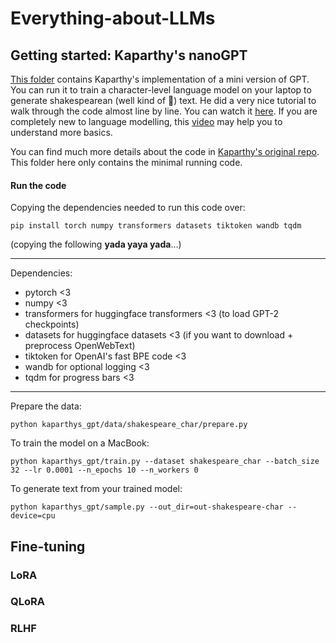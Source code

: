 # Everything-about-LLMs

## Getting started: Kaparthy's nanoGPT
[This folder](./karpathys_gpt) contains Kaparthy's implementation of a mini version of GPT. 
You can run it to train a character-level language model on your laptop to generate shakespearean (well kind of :see_no_evil:) text.
He did a very nice tutorial to walk through the code almost line by line. 
You can watch it [here](https://www.youtube.com/watch?v=kCc8FmEb1nY).
If you are completely new to language modelling, this [video](https://www.youtube.com/watch?v=PaCmpygFfXo) may help you to understand more basics.

You can find much more details about the code in [Kaparthy's original repo](https://github.com/karpathy/nanoGPT/tree/master#install). This folder here only contains the minimal running code. 

#### Run the code
Copying the dependencies needed to run this code over:
```
pip install torch numpy transformers datasets tiktoken wandb tqdm
```

(copying the following **yada yaya yada**...)

--------------------------------
Dependencies:
- pytorch <3
- numpy <3
- transformers for huggingface transformers <3 (to load GPT-2 checkpoints)
- datasets for huggingface datasets <3 (if you want to download + preprocess OpenWebText)
- tiktoken for OpenAI's fast BPE code <3
- wandb for optional logging <3
- tqdm for progress bars <3
--------------------------------

Prepare the data:
```
python kaparthys_gpt/data/shakespeare_char/prepare.py
```

To train the model on a MacBook: 
```
python kaparthys_gpt/train.py --dataset shakespeare_char --batch_size 32 --lr 0.0001 --n_epochs 10 --n_workers 0
```

To generate text from your trained model:
```
python kaparthys_gpt/sample.py --out_dir=out-shakespeare-char --device=cpu
```

## Fine-tuning
### LoRA

### QLoRA

### RLHF
